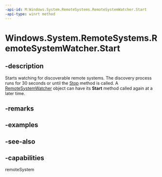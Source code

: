 ```yaml
---
-api-id: M:Windows.System.RemoteSystems.RemoteSystemWatcher.Start
-api-type: winrt method
---
```


<!-- Method syntax
public void Start()
-->

# Windows.System.RemoteSystems.RemoteSystemWatcher.Start

## -description
Starts watching for discoverable remote systems. The discovery process runs for 30 seconds or until the [Stop](remotesystemwatcher_stop.md) method is called. A [RemoteSystemWatcher](remotesystemwatcher.md) object can have its **Start** method called again at a later time.

## -remarks

## -examples

## -see-also


## -capabilities
remoteSystem
